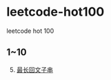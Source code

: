 # leetcode-hot100

leetcode hot 100

## 1~10

5. [最长回文子串](https://leetcode-cn.com/problems/longest-palindromic-substring)
